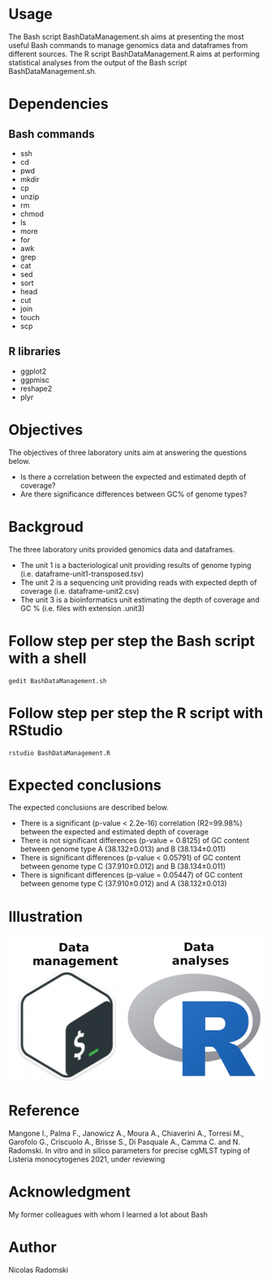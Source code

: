 # Usage
The Bash script BashDataManagement.sh aims at presenting the most useful Bash commands to manage genomics data and dataframes from different sources.
The R script BashDataManagement.R aims at performing statistical analyses from the output of the Bash script BashDataManagement.sh.
# Dependencies
## Bash commands
- ssh
- cd
- pwd
- mkdir
- cp
- unzip
- rm
- chmod
- ls
- more
- for
- awk
- grep
- cat
- sed
- sort
- head
- cut
- join
- touch
- scp
## R libraries
- ggplot2
- ggpmisc
- reshape2
- plyr
# Objectives
The objectives of three laboratory units aim at answering the questions below.
- Is there a correlation between the expected and estimated depth of coverage?
- Are there significance differences between GC% of genome types?
# Backgroud
The three laboratory units provided genomics data and dataframes.
- The unit 1 is a bacteriological unit providing results of genome typing (i.e. dataframe-unit1-transposed.tsv)
- The unit 2 is a sequencing unit providing reads with expected depth of coverage (i.e. dataframe-unit2.csv)
- The unit 3 is a bioinformatics unit estimating the depth of coverage and GC % (i.e. files with extension .unit3)
# Follow step per step the Bash script with a shell
```
gedit BashDataManagement.sh
```
# Follow step per step the R script with RStudio
```
rstudio BashDataManagement.R
```
# Expected conclusions
The expected conclusions are described below.
- There is a significant (p-value < 2.2e-16) correlation (R2=99.98%) between the expected and estimated depth of coverage
- There is not significant differences (p-value = 0.8125) of GC content between genome type A (38.132±0.013) and B (38.134±0.011)
- There is significant differences (p-value < 0.05791) of GC content between genome type C (37.910±0.012) and B (38.134±0.011)
- There is significant differences (p-value = 0.05447) of GC content between genome type C (37.910±0.012) and A (38.132±0.013)

# Illustration
![PCA figure](https://github.com/Nicolas-Radomski/BashDataManagement/blob/main/illustration.png)
# Reference
Mangone I., Palma F., Janowicz A., Moura A., Chiaverini A., Torresi M., Garofolo G., Criscuolo A., Brisse S., Di Pasquale A., Camma C. and N. Radomski. In vitro and in silico parameters for precise cgMLST typing of Listeria monocytogenes 2021, under reviewing
# Acknowledgment
My former colleagues with whom I learned a lot about Bash
# Author
Nicolas Radomski
